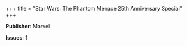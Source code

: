 +++
title = "Star Wars: The Phantom Menace 25th Anniversary Special"
+++



**Publisher**: Marvel

**Issues**: 1
